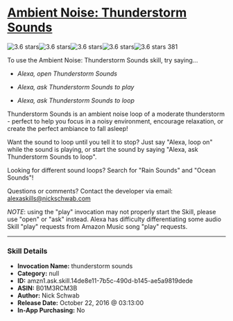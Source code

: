 # [Ambient Noise: Thunderstorm Sounds](http://alexa.amazon.com/#skills/amzn1.ask.skill.14de8e11-7b5c-490d-b145-ae5a9819dede)
![3.6 stars](../../images/ic_star_black_18dp_1x.png)![3.6 stars](../../images/ic_star_black_18dp_1x.png)![3.6 stars](../../images/ic_star_black_18dp_1x.png)![3.6 stars](../../images/ic_star_half_black_18dp_1x.png)![3.6 stars](../../images/ic_star_border_black_18dp_1x.png) 381

To use the Ambient Noise: Thunderstorm Sounds skill, try saying...

* *Alexa, open Thunderstorm Sounds*

* *Alexa, ask Thunderstorm Sounds to play*

* *Alexa, ask Thunderstorm Sounds to loop*

Thunderstorm Sounds is an ambient noise loop of a moderate thunderstorm - perfect to help you focus in a noisy environment, encourage relaxation, or create the perfect ambiance to fall asleep!

Want the sound to loop until you tell it to stop? Just say "Alexa, loop on" while the sound is playing, or start the sound by saying "Alexa, ask Thunderstorm Sounds to loop".

Looking for different sound loops? Search for "Rain Sounds" and "Ocean Sounds"!

Questions or comments? Contact the developer via email: alexaskills@nickschwab.com

*NOTE*: using the "play" invocation may not properly start the Skill, please use "open" or "ask" instead. Alexa has difficulty differentiating some audio Skill "play" requests from Amazon Music song "play" requests.

***

### Skill Details

* **Invocation Name:** thunderstorm sounds
* **Category:** null
* **ID:** amzn1.ask.skill.14de8e11-7b5c-490d-b145-ae5a9819dede
* **ASIN:** B01M3RCM3B
* **Author:** Nick Schwab
* **Release Date:** October 22, 2016 @ 03:13:00
* **In-App Purchasing:** No
